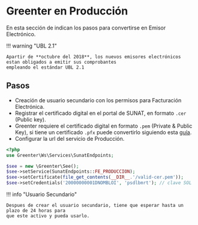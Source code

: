 # Greenter en Producción
En esta sección de indican los pasos para convertirse en Emisor Electrónico.

!!! warning "UBL 2.1"

    Apartir de **octubre del 2018**, los nuevos emisores electrónicos estan obligados a emitir sus comprobantes
    empleando el estándar UBL 2.1 

## Pasos
- Creación de usuario secundario con los permisos para Facturación Electrónica.
- Registrar el certificado digital en el portal de SUNAT, en formato `.cer` (Public key).
- Greenter requiere el certificado digital en formato `.pem` (Private & Public Key), si tiene un certificado `.pfx`
 puede convertirlo siguiendo esta [guía](https://github.com/giansalex/xmldsig/blob/master/CONVERT.md).
- Configurar la url del servicio de Producción.

```php hl_lines="5"
<?php
use Greenter\Ws\Services\SunatEndpoints;

$see = new \Greenter\See();
$see->setService(SunatEndpoints::FE_PRODUCCION);
$see->setCertificate(file_get_contents(__DIR__.'/valid-cer.pem'));
$see->setCredentials('20000000001DNOMBLOI', 'psdlbmrt'); // clave SOL

```

!!! info "Usuario Secundario"

    Despues de crear el usuario secundario, tiene que esperar hasta un plazo de 24 horas para
    que este activo y pueda usarlo.
